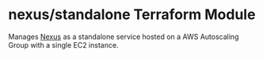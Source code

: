 # nexus/standalone Terraform Module

Manages [Nexus]() as a standalone service hosted on a AWS Autoscaling Group with a single EC2 instance.


